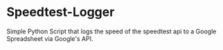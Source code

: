 # Speedtest-Logger
Simple Python Script that logs the speed of the speedtest api to a Google Spreadsheet via Google's API.
